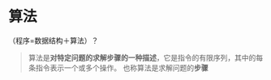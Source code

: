 # 算法
（程序=数据结构＋算法）？

>算法是**对特定问题的求解步骤的一种描述**，它是指令的有限序列，其中的每条指令表示一个或多个操作。
>也称算法是求解问题的**步骤**
<!--stackedit_data:
eyJoaXN0b3J5IjpbLTExNzM3ODI0OTJdfQ==
-->